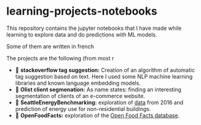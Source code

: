 # learning-projects-notebooks

This repository contains the jupyter notebooks that I have made while learning to explore data and do predictions with ML models.

Some of them are written in french

The projects are the following (from most r
* 👥 **stackoverflow tag suggestion:** Creation of an algorithm of automatic tag suggestion based on text. Here I used some NLP machine learning libraries and known language embedding models.
* 🛒 **Olist client segmenation:** As name states: finding an interesting segmentation of clients of an e-commerce website.
* 🏢 **SeattleEnergyBenchmarking:** exploration of [data](https://data.seattle.gov/dataset/2016-Building-Energy-Benchmarking/2bpz-gwpy) from 2016 and prediction of energy use for non-residential buildings.
* 🥪 **OpenFoodFacts:** exploration of the [Open Food Facts database](https://fr.openfoodfacts.org/).

